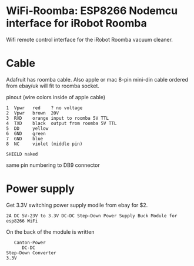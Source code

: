 # WiFi-Roomba: ESP8266 Nodemcu interface for iRobot Roomba

Wifi remote control interface for the iRobot Roomba vacuum cleaner.

# Cable

Adafruit has roomba cable.
Also apple or mac 8-pin mini-din cable ordered from ebay/uk
will fit to roomba socket.

pinout (wire colors inside of apple cable)

    1  Vpwr   red    ? no voltage
    2  Vpwr   brown  20V
    3  RXD    orange input to roomba 5V TTL
    4  TXD    black  output from roomba 5V TTL
    5  DD     yellow
    6  GND    green
    7  GND    blue
    8  NC     violet (middle pin)

    SHIELD naked

same pin numbering to DB9 connector

# Power supply

Get 3.3V switching power supply modile from ebay for $2.

    2A DC 5V-23V to 3.3V DC-DC Step-Down Power Supply Buck Module for esp8266 WiFi

On the back of the module is written

       Canton-Power
          DC-DC
    Step-Down Converter
    3.3V
